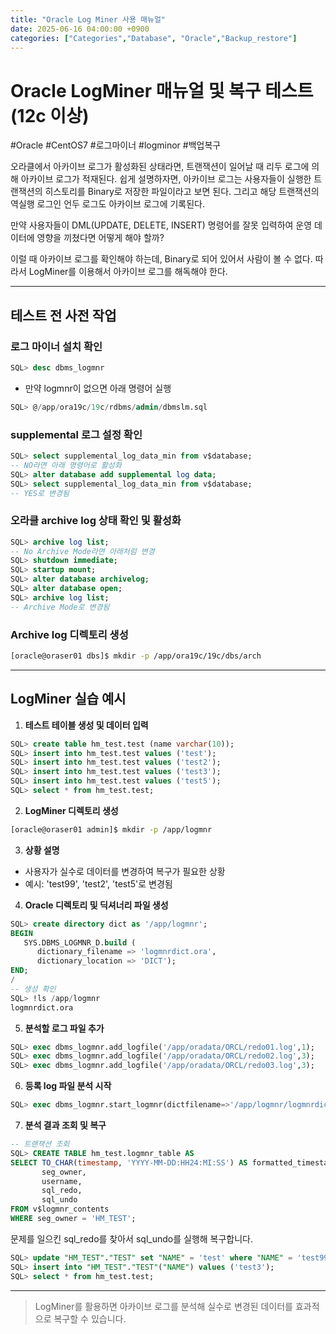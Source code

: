 ```yaml
---
title: "Oracle Log Miner 사용 매뉴얼"
date: 2025-06-16 04:00:00 +0900
categories: ["Categories","Database", "Oracle","Backup_restore"]
---
```


# Oracle LogMiner 매뉴얼 및 복구 테스트 (12c 이상)

#Oracle #CentOS7 #로그마이너 #logminor #백업복구

오라클에서 아카이브 로그가 활성화된 상태라면, 트랜잭션이 일어날 때 리두 로그에 의해 아카이브 로그가 적재된다. 쉽게 설명하자면, 아카이브 로그는 사용자들이 실행한 트랜잭션의 히스토리를 Binary로 저장한 파일이라고 보면 된다. 그리고 해당 트랜잭션의 역실행 로그인 언두 로그도 아카이브 로그에 기록된다.

만약 사용자들이 DML(UPDATE, DELETE, INSERT) 명령어를 잘못 입력하여 운영 데이터에 영향을 끼쳤다면 어떻게 해야 할까?

이럴 때 아카이브 로그를 확인해야 하는데, Binary로 되어 있어서 사람이 볼 수 없다. 따라서 LogMiner를 이용해서 아카이브 로그를 해독해야 한다.

---

## 테스트 전 사전 작업

### 로그 마이너 설치 확인
```sql
SQL> desc dbms_logmnr
```
- 만약 logmnr이 없으면 아래 명령어 실행
```sql
SQL> @/app/ora19c/19c/rdbms/admin/dbmslm.sql
```

### supplemental 로그 설정 확인
```sql
SQL> select supplemental_log_data_min from v$database;
-- NO라면 아래 명령어로 활성화
SQL> alter database add supplemental log data;
SQL> select supplemental_log_data_min from v$database;
-- YES로 변경됨
```

### 오라클 archive log 상태 확인 및 활성화
```sql
SQL> archive log list;
-- No Archive Mode라면 아래처럼 변경
SQL> shutdown immediate;
SQL> startup mount;
SQL> alter database archivelog;
SQL> alter database open;
SQL> archive log list;
-- Archive Mode로 변경됨
```

### Archive log 디렉토리 생성
```bash
[oracle@oraser01 dbs]$ mkdir -p /app/ora19c/19c/dbs/arch
```

---

## LogMiner 실습 예시

1. **테스트 테이블 생성 및 데이터 입력**
```sql
SQL> create table hm_test.test (name varchar(10));
SQL> insert into hm_test.test values ('test');
SQL> insert into hm_test.test values ('test2');
SQL> insert into hm_test.test values ('test3');
SQL> insert into hm_test.test values ('test5');
SQL> select * from hm_test.test;
```

2. **LogMiner 디렉토리 생성**
```bash
[oracle@oraser01 admin]$ mkdir -p /app/logmnr
```

3. **상황 설명**
- 사용자가 실수로 데이터를 변경하여 복구가 필요한 상황
- 예시: 'test99', 'test2', 'test5'로 변경됨

4. **Oracle 디렉토리 및 딕셔너리 파일 생성**
```sql
SQL> create directory dict as '/app/logmnr';
BEGIN
   SYS.DBMS_LOGMNR_D.build (
      dictionary_filename => 'logmnrdict.ora',
      dictionary_location => 'DICT');
END;
/
-- 생성 확인
SQL> !ls /app/logmnr
logmnrdict.ora
```

5. **분석할 로그 파일 추가**
```sql
SQL> exec dbms_logmnr.add_logfile('/app/oradata/ORCL/redo01.log',1);
SQL> exec dbms_logmnr.add_logfile('/app/oradata/ORCL/redo02.log',3);
SQL> exec dbms_logmnr.add_logfile('/app/oradata/ORCL/redo03.log',3);
```

6. **등록 log 파일 분석 시작**
```sql
SQL> exec dbms_logmnr.start_logmnr(dictfilename=>'/app/logmnr/logmnrdict.ora');
```

7. **분석 결과 조회 및 복구**

```sql
-- 트랜잭션 조회
SQL> CREATE TABLE hm_test.logmnr_table AS
SELECT TO_CHAR(timestamp, 'YYYY-MM-DD:HH24:MI:SS') AS formatted_timestamp,
       seg_owner,
       username,
       sql_redo,
       sql_undo
FROM v$logmnr_contents
WHERE seg_owner = 'HM_TEST';
```

문제를 일으킨 sql_redo를 찾아서 sql_undo를 실행해 복구합니다.

```sql
SQL> update "HM_TEST"."TEST" set "NAME" = 'test' where "NAME" = 'test99' ;
SQL> insert into "HM_TEST"."TEST"("NAME") values ('test3');
SQL> select * from hm_test.test;
```

---

> LogMiner를 활용하면 아카이브 로그를 분석해 실수로 변경된 데이터를 효과적으로 복구할 수 있습니다. 
